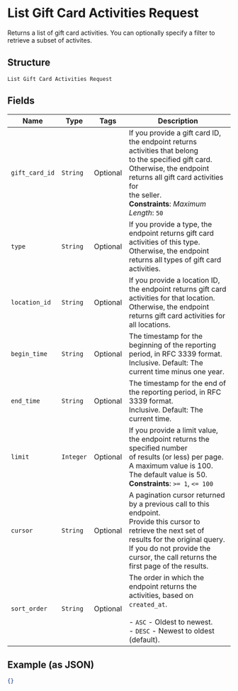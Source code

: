 
# List Gift Card Activities Request

Returns a list of gift card activities. You can optionally specify a filter to retrieve a
subset of activites.

## Structure

`List Gift Card Activities Request`

## Fields

| Name | Type | Tags | Description |
|  --- | --- | --- | --- |
| `gift_card_id` | `String` | Optional | If you provide a gift card ID, the endpoint returns activities that belong<br>to the specified gift card. Otherwise, the endpoint returns all gift card activities for<br>the seller.<br>**Constraints**: *Maximum Length*: `50` |
| `type` | `String` | Optional | If you provide a type, the endpoint returns gift card activities of this type.<br>Otherwise, the endpoint returns all types of gift card activities. |
| `location_id` | `String` | Optional | If you provide a location ID, the endpoint returns gift card activities for that location.<br>Otherwise, the endpoint returns gift card activities for all locations. |
| `begin_time` | `String` | Optional | The timestamp for the beginning of the reporting period, in RFC 3339 format.<br>Inclusive. Default: The current time minus one year. |
| `end_time` | `String` | Optional | The timestamp for the end of the reporting period, in RFC 3339 format.<br>Inclusive. Default: The current time. |
| `limit` | `Integer` | Optional | If you provide a limit value, the endpoint returns the specified number<br>of results (or less) per page. A maximum value is 100. The default value is 50.<br>**Constraints**: `>= 1`, `<= 100` |
| `cursor` | `String` | Optional | A pagination cursor returned by a previous call to this endpoint.<br>Provide this cursor to retrieve the next set of results for the original query.<br>If you do not provide the cursor, the call returns the first page of the results. |
| `sort_order` | `String` | Optional | The order in which the endpoint returns the activities, based on `created_at`.<br><br>- `ASC` - Oldest to newest.<br>- `DESC` - Newest to oldest (default). |

## Example (as JSON)

```json
{}
```

